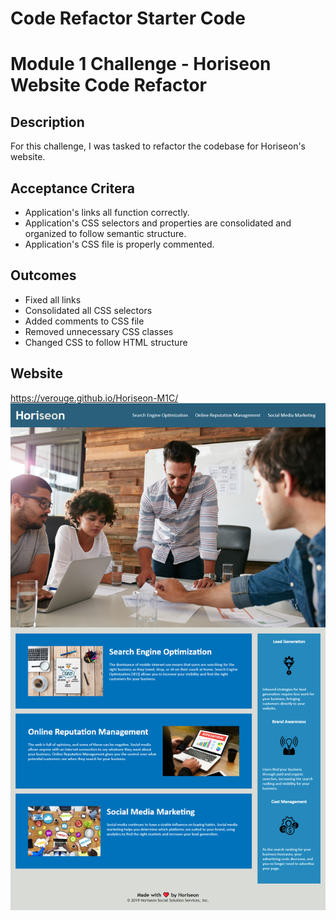 # Code Refactor Starter Code
# Module 1 Challenge - Horiseon Website Code Refactor

## Description

For this challenge, I was tasked to refactor the codebase for Horiseon's website.

## Acceptance Critera

- Application's links all function correctly.
- Application's CSS selectors and properties are consolidated and organized to follow semantic structure.
- Application's CSS file is properly commented.

## Outcomes

- Fixed all links
- Consolidated all CSS selectors
- Added comments to CSS file
- Removed unnecessary CSS classes
- Changed CSS to follow HTML structure

## Website

https://verouge.github.io/Horiseon-M1C/
![screenshot](./assets/images/screenshot-horiseon.jpg)
